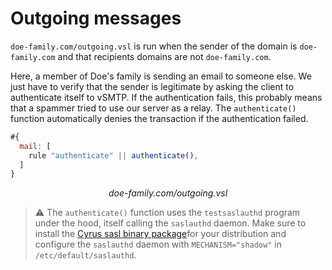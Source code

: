 # Outgoing messages

`doe-family.com/outgoing.vsl` is run when the sender of the domain is `doe-family.com` and that recipients domains are not `doe-family.com`.

Here, a member of Doe's family is sending an email to someone else. We just have to verify that the sender is legitimate by asking the client to authenticate itself to vSMTP. If the authentication fails, this probably means that a spammer tried to use our server as a relay. The `authenticate()` function automatically denies the transaction if the authentication failed.

```js
#{
  mail: [
    rule "authenticate" || authenticate(),
  ]
}
```
<p style="text-align: center;"> <i>doe-family.com/outgoing.vsl</i> </p>

> ⚠️ The `authenticate()` function uses the `testsaslauthd` program under the hood, itself calling the `saslauthd` daemon.
> Make sure to install the [Cyrus sasl binary package](https://www.cyrusimap.org/sasl/)for your distribution and configure the `saslauthd` daemon with `MECHANISM="shadow"` in `/etc/default/saslauthd`.